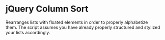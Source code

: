# jQuery Column Sort

Rearranges lists with floated elements in order to properly alphabetize them. The script assumes you have already properly structured and stylized your lists accordingly.
